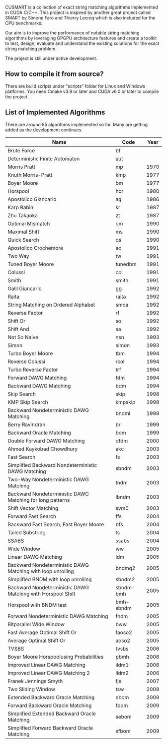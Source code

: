 CUSMART is a collection of exact string matching algorithms implemented in CUDA C/C++. This project is inspired by another great project called SMART by Simone Faro and Thierry Lecroq which is also included for the CPU benchmarks.

Our aim is to improve the performance of notable string matching algorithms by leveraging GPGPU architecture features and create a toolkit to test, design, evaluate and understand the existing solutions for the exact string matching problem.

The project is still under active development.

## How to compile it from source?
There are build scripts under "scripts" folder for Linux and Windows platforms. You need Cmake v3.9 or later and CUDA v6.0 or later to compile the project.

## List of Implemented Algorithms

There are around 85 algorithms implemented so far.
Many are getting added as the development continues.

| Name                                                        | Code      | Year |
|-------------------------------------------------------------|-----------|------|
| Brute Force                                                 | bf        |      |
| Deterministic Finite Automaton                              | aut       |      |
| Morris Pratt                                                | mp        | 1970 |
| Knuth Morris-Pratt                                          | kmp       | 1977 |
| Boyer Moore                                                 | bm        | 1977 |
| Horspool                                                    | hor       | 1980 |
| Apostolico Giancarlo                                        | ag        | 1986 |
| Karp Rabin                                                  | kr        | 1987 |
| Zhu Takaoka                                                 | zt        | 1987 |
| Optimal Mismatch                                            | om        | 1990 |
| Maximal Shift                                               | ms        | 1990 |
| Quick Search                                                | qs        | 1990 |
| Apostolico Crochemore                                       | ac        | 1991 |
| Two Way                                                     | tw        | 1991 |
| Tuned Boyer Moore                                           | tunedbm   | 1991 |
| Colussi                                                     | col       | 1991 |
| Smith                                                       | smith     | 1991 |
| Galil Giancarlo                                             | gg        | 1992 |
| Raita                                                       | raita     | 1992 |
| String Matching on Ordered Alphabet                         | smoa      | 1992 |
| Reverse Factor                                              | rf        | 1992 |
| Shift Or                                                    | so        | 1992 |
| Shift And                                                   | sa        | 1992 |
| Not So Naive                                                | nsn       | 1993 |
| Simon                                                       | simon     | 1993 |
| Turbo Boyer Moore                                           | tbm       | 1994 |
| Reverse Colussi                                             | rcol      | 1994 |
| Turbo Reverse Factor                                        | trf       | 1994 |
| Forward DAWG Matching                                       | fdm       | 1994 |
| Backward DAWG Matching                                      | bdm       | 1994 |
| Skip Search                                                 | skip      | 1998 |
| KMP Skip Search                                             | kmpskip   | 1998 |
| Backward Nondeterministic DAWG Matching                     | bndml     | 1998 |
| Berry Ravindran                                             | br        | 1999 |
| Backward Oracle Matching                                    | bom       | 1999 |
| Double Forward DAWG Matching                                | dfdm      | 2000 |
| Ahmed Kaykobad Chowdhury                                    | akc       | 2003 |
| Fast Search                                                 | fs        | 2003 |
| Simplified Backward Nondeterministic DAWG Matching          | sbndm     | 2003 |
| Two-Way Nondeterministic DAWG Matching                      | tndm      | 2003 |
| Backward Nondeterministic DAWG Matching for long patterns   | lbndm     | 2003 |
| Shift Vector Matching                                       | svm0      | 2003 |
| Forward Fast Search                                         | ffs       | 2004 |
| Backward Fast Search, Fast Boyer Moore                      | bfs       | 2004 |
| Tailed Substring                                            | ts        | 2004 |
| SSABS                                                       | ssabs     | 2004 |
| Wide Window                                                 | ww        | 2005 |
| Linear DAWG Matching                                        | ldm       | 2005 |
| Backward Nondeterministic DAWG Matching with loop unrolling | bndmq2    | 2005 |
| Simplified BNDM with loop unrolling                         | sbndm2    | 2005 |
| Backward Nondeterministic DAWG Matching with Horspool Shift | sbndm-bmh | 2005 |
| Horspool with BNDM test                                     | bmh-sbndm | 2005 |
| Forward Nondeterministic DAWG Matching                      | fndm      | 2005 |
| Bitparallel Wide Window                                     | bww       | 2005 |
| Fast Average Optimal Shift Or                               | faoso2    | 2005 |
| Average Optimal Shift Or                                    | aoso2     | 2005 |
| TVSBS                                                       | tvsbs     | 2006 |
| Boyer Moore Horspoolusing Probabilities                     | pbmh      | 2006 |
| Improved Linear DAWG Matching                               | ildm1     | 2006 |
| Improved Linear DAWG Matching 2                             | ildm2     | 2006 |
| Franek Jennings Smyth                                       | fjs       | 2007 |
| Two Sliding Window                                          | tsw       | 2008 |
| Extended Backward Oracle Matching                           | ebom      | 2009 |
| Forward Backward Oracle Matching                            | fbom      | 2009 |
| Simplified Extended Backward Oracle Matching                | sebom     | 2009 |
| Simplified Forward Backward Oracle Matching                 | sfbom     | 2009 |
